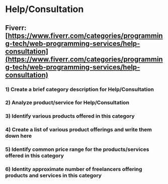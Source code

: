 # Help/Consultation
## Fiverr: [https://www.fiverr.com/categories/programming-tech/web-programming-services/help-consultation](https://www.fiverr.com/categories/programming-tech/web-programming-services/help-consultation)
### 1) Create a brief category description for Help/Consultation
### 2) Analyze product/service for Help/Consultation
### 3) Identify various products offered in this category
### 4) Create a list of various product offerings and write them down here
### 5) Identify common price range for the products/services offered in this category
### 6) Identity approximate number of freelancers offering products and services in this category
